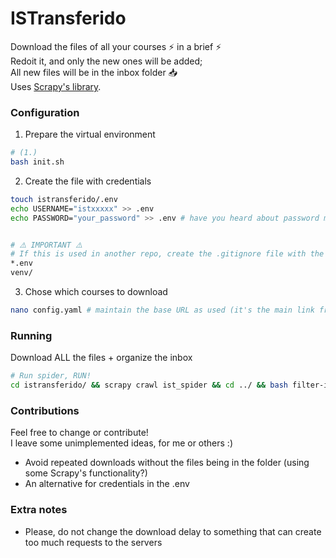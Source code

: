 # ISTransferido
Download the files of all your courses ⚡ in a brief ⚡ <br/>
Redoit it, and only the new ones will be added;<br/>
All new files will be in the inbox folder 📥 <br/>
Uses <a href="https://scrapy.org/">Scrapy's library</a>. <br/>

### Configuration
1. Prepare the virtual environment
```bash
# (1.) 
bash init.sh
```
2. Create the file with credentials
```bash
touch istransferido/.env
echo USERNAME="istxxxxx" >> .env
echo PASSWORD="your_password" >> .env # have you heard about password managers?


# ⚠️ IMPORTANT ⚠️
# If this is used in another repo, create the .gitignore file with the content as follows:
*.env
venv/
```

3. Chose which courses to download
```bash
nano config.yaml # maintain the base URL as used (it's the main link from each course page)
```

### Running
Download ALL the files + organize the inbox
```bash
# Run spider, RUN!
cd istransferido/ && scrapy crawl ist_spider && cd ../ && bash filter-inbox.sh 
```

### Contributions
Feel free to change or contribute! <br/>
I leave some unimplemented ideas, for me or others :) <br/>
- Avoid repeated downloads without the files being in the folder (using some Scrapy's functionality?)
- An alternative for credentials in the .env


### Extra notes
- Please, do not change the download delay to something that can create too much requests to the servers